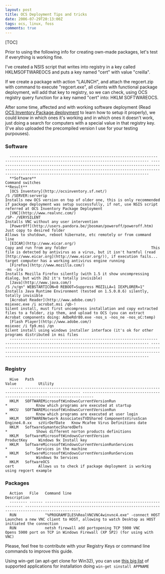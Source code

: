 ```yaml
---
layout: post
title: OCS Deployment Tips and tricks
date: 2006-07-29T20:13:00Z
tags: ocs, linux, foss
comments: true
---
```


[TOC]

Prior to using the following info for creating own-made packages, let's test if everything is working fine.

I've created a NSIS script that writes into registry in a key called HKLMSOFTWAREOCS and puts a key named "cert" with value "creilla".

If we create a package with action "LAUNCH", and attach the regcert.zip with command to execute "regcert.exe", all clients with functional package deployment, will add that key to registry, so we can check, using OCS registry query function for a key named "cert" into: HKLM SOFTWAREOCS.

After some time, affected and with working software deployment (Read [OCS Inventory Package deployment]({filename}2006-07-27-OCS-Inventory-Package-deployment.md) to learn how to setup it properly), we could know in which ones it's working and in which ones it doesn't work, just doing a search for computers with a special value in that registry key. (I've also uploaded the precompiled version I use for your testing purpouses).

### Software

```raw
  ------------------------------------------------------------------- ----------------------------------------------------------------- -----------------------------------------------------------------------------------------------------------------------------------------------------------------------------------------------------------------
  **Software**                                                        Command switches                                                  **Result**
  [OCS Inventory](http://ocsinventory.sf.net/)                        /S /SERVER:serverip                                               Installs new OCS version on top of older one, this is only recommended if package deployment was setup successfully, if not, use NSIS script referred at OCS Inventory Package Deployment
  [VNC](http://www.realvnc.com/)                                      /SP- /VERYSILENT                                                  Installs VNC without any user intervention
  [PowerOff](http://users.pandora.be/jbosman/poweroff/poweroff.htm)   Just copy to desired folder                                       Allows to shutdown, reboot hibernate, etc remotely or from command line
  [EICAR](http://www.eicar.org/)                                      Copy and run from any folder                                      This file is detected by antivirus as a virus, but it isn't harmful (read [http://www.eicar.org](http://www.eicar.org/)), if execution fails... target computer has a working antivirus engine running
  [Firefox](http://www.mozilla.com/)                                  -ms -ira                                                          Installs Mozilla Firefox silently (with 1.5 it show uncompressing dialog, but with 2b2 it's totally invisible)
  [Java](http://www.java.com/)                                        /S /v/qn" WEBSTARTICON=0 REBOOT=Suppress MOZILLA=1 IEXPLORER=1"   Installs Java Runtime Environment (tested on 1.5.0.0.6) silently, totally invisible
  [Acrobat Reader](http://www.adobe.com/)                             msiexec.exe /i acrobat.msi /qb-!                                  Silent install, must first uncompress installation and copy extracted files to a folder, zip them, and upload to OCS (you can extract Acrobat components doing: AdbeRdr80.exe -nos_s -nos_ne -nos_oC:temp)
  [Flash Player](http://www.adobe.com/)                               msiexec /i fp9.msi /qn                                            Silent install using windows installer interface (it's ok for other programs distributed in msi files
  ------------------------------------------------------------------- ----------------------------------------------------------------- -----------------------------------------------------------------------------------------------------------------------------------------------------------------------------------------------------------------
```

### Registry

```raw
  Hive   Path                                                                             Value          Utility
  ------ -------------------------------------------------------------------------------- -------------- ---------------------------------------------------------------------------
  HKLM   SOFTWAREMicrosoftWindowsCurrentVersionRun                                *             Know which programs are executed at startup
  HKCU   SOFTWAREMicrosoftWindowsCurrentVersionRun                                *             Know which programs are executed at user login
  HKLM   SOFTWARENetwork AssociatesTVDShared ComponentsVirusScan Engine4.0.xx   szVirDefDate   Know Mcafee Virus Definitions date
  HKLM   SoftwareSymantecSharedDefs                                                   *             Shows different norton products definitions
  HKLM   SoftwareMicrosoftWindowsCurrentVersion                                     ProductKey     Windows 9x Install key
  HKLM   SoftwareMicrosoftWindowsCurrentVersionRunServices                        *             Services in the machine
  HKLM   SoftwareMicrosoftWindowsCurrentVersionRunServices                        *             Windows 9x Services
  HKLM   SoftwareOCS                                                                    cert           Allows us to check if package deployment is working using regcert example
```

### Packages

```raw
  Action   File   Command line                                                 Description
  -------- ------ ------------------------------------------------------------ -----------------------------------------------------------------------------------------------
  RUN             "%PROGRAMFILES%RealVNCVNC4winvnc4.exe" -connect HOST   Launches a new VNC client to HOST, allowing to watch Desktop as HOST initiated the connection
  RUN             netsh firewall add portopening TCP 5900 VNC                  Opens 5900 port on TCP in Windows Firewall (XP SP2) (for using with VNC)
```

Please, feel free to contribute with your Registry Keys or command line commands to improve this guide.

Using win-get (an apt-get clone for Win32), you can use [this big list](http://windows-get.sourceforge.net/listapps.php) of supported applications for installation doing `win-get sinstall APPNAME`
